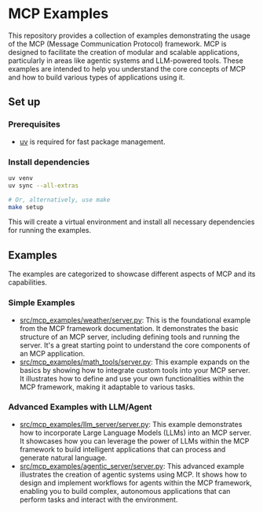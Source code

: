 # MCP Examples

This repository provides a collection of examples demonstrating the usage of the MCP (Message Communication Protocol) framework. MCP is designed to facilitate the creation of modular and scalable applications, particularly in areas like agentic systems and LLM-powered tools. These examples are intended to help you understand the core concepts of MCP and how to build various types of applications using it.

## Set up

### Prerequisites

- [uv](https://astral.sh/uv) is required for fast package management.

### Install dependencies

```bash
uv venv
uv sync --all-extras

# Or, alternatively, use make
make setup
```

This will create a virtual environment and install all necessary dependencies for running the examples.

## Examples

The examples are categorized to showcase different aspects of MCP and its capabilities.

### Simple Examples

- [src/mcp_examples/weather/server.py](src/mcp_examples/weather/server.py): This is the foundational example from the MCP framework documentation. It demonstrates the basic structure of an MCP server, including defining tools and running the server. It's a great starting point to understand the core components of an MCP application.
- [src/mcp_examples/math_tools/server.py](src/mcp_examples/math_tools/server.py): This example expands on the basics by showing how to integrate custom tools into your MCP server. It illustrates how to define and use your own functionalities within the MCP framework, making it adaptable to various tasks.

### Advanced Examples with LLM/Agent

- [src/mcp_examples/llm_server/server.py](src/mcp_examples/llm_server/server.py): This example demonstrates how to incorporate Large Language Models (LLMs) into an MCP server. It showcases how you can leverage the power of LLMs within the MCP framework to build intelligent applications that can process and generate natural language.
- [src/mcp_examples/agentic_server/server.py](src/mcp_examples/agentic_server/server.py): This advanced example illustrates the creation of agentic systems using MCP. It shows how to design and implement workflows for agents within the MCP framework, enabling you to build complex, autonomous applications that can perform tasks and interact with the environment.
